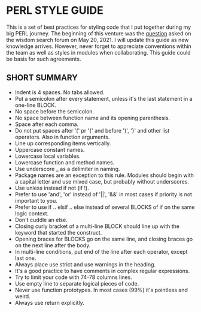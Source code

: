 # PERL STYLE GUIDE

This is a set of best practices for styling code that I put together during my
big PERL journey. The beginning of this venture was the
[question](https://www.perlmonks.org/?node_id=11132778)
asked on the wisdom search forum on May 20, 2021. I will update this guide
as new knowledge arrives. However, never forget to appreciate conventions within
the team as well as styles in modules when collaborating. This guide could be
basis for such agreements.

## SHORT SUMMARY

* Indent is 4 spaces. No tabs allowed.
* Put a semicolon after every statement, unless it's the last statement in a one-line BLOCK.
* No space before the semicolon.
* No space between function name and its opening parenthesis.
* Space after each comma.
* Do not put spaces after '(' pr '{' and before ')', '}' and other list operators.
Also in function arguments.
* Line up corresponding items vertically.
* Uppercase constant names.
* Lowercase local variables.
* Lowercase function and method names.
* Use underscore _ as a delimiter in naming.
* Package names are an exception to this rule. Modules should begin with a capital
letter and use mixed case, but probably without underscores.
* Use unless instead if not (if !).
* Prefer to use 'and', 'or' instead of '||', '&&' in most cases if priority is
not important to you.
* Prefer to use if .. elsif .. else instead of several BLOCKS of if on the same
logic context.
* Don't cuddle an else.
* Closing curly bracket of a multi-line BLOCK should line up with the keyword
that started the construct.
* Opening braces for BLOCKS go on the same line, and closing braces
go on the next line after the body.
* In multi-line conditions, put end of the line after each operator, except last one.
* Always place use strict and use warnings in the heading.
* It's a good practice to have comments in complex regular expressions.
* Try to limit your code with 74-78 columns lines.
* Use empty line to separate logical pieces of code.
* Never use function prototypes. In most cases (99%) it's pointless and weird.
* Always use return explicitly.
